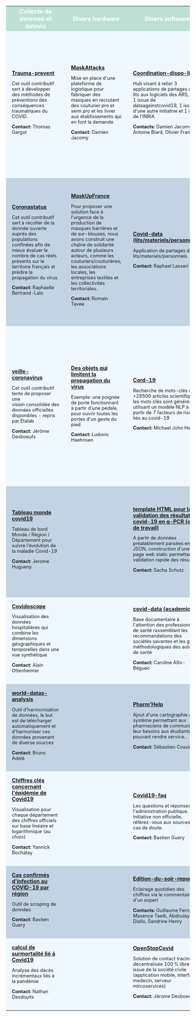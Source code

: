 
<meta charset="UTF-8">
<table style="margin: 3px" >
<tr style="background-color: #7cc3a97d" >
<th style="color: white" >Collecte de donnees et dataviz</th>
<th style="color: white" >Divers hardware</th>
<th style="color: white" >Divers software</th>
<th style="color: white" >Machine-Learning</th>
</tr>

<tr style="background-color: aliceblue" >
<td style="padding: 1rem" >
                    <b style="font-size:0.9em"><a href="https://proto-trauma-prevent.herokuapp.com/">Trauma-prevent</a></b><br> 
                    <p style="font-size:0.8em">Cet outil contributif sert à développer des méthodes de préventions des conséquences traumatiques du COVID.</p> 
                    <p style="font-size:0.8em"><b>Contact: </b>Thomas Gargot</p>
                    </td>
<td style="padding: 1rem" >
                    <b style="font-size:0.9em"><a href="https://app.slack.com/client/TUQTGE7FU/C011D3WPV38/thread/C0104P6HVQU-1586008753.046300">MaskAttacks</a></b><br> 
                    <p style="font-size:0.8em">Mise en place d'une plateforme de logistique pour fabriquer des masques en recrutant des couturier pro et semi pro et les livrer aux établissements qui en font la demande</p> 
                    <p style="font-size:0.8em"><b>Contact: </b>Damien Jacomy</p>
                    </td>
<td style="padding: 1rem" >
                    <b style="font-size:0.9em"><a href="https://github.com/opencovid19-fr/coordination-dispo-lits">Coordination-dispo-lits</a></b><br> 
                    <p style="font-size:0.8em">Hub visant à relier 3 applications de partages de lits aux logiciels des ARS, dont 1 issue de dataagainstcovid19, 1 issue d'une  autre initiative et 1 issue de l'INRIA</p> 
                    <p style="font-size:0.8em"><b>Contacts: </b>Damien Jacomy, Antoine Biard, Olivier Frambon</p>
                    </td>
<td style="padding: 1rem" >
                    <b style="font-size:0.9em"><a href="https://github.com/parcoor/py-propagsim">CAST</a></b><br> 
                    <p style="font-size:0.8em">Simulation des mouvements, au sein d'une population, dans le but de suivre l'évolution des personnes infectées afin de prévoir le nombre de personne dans les différents états, plus particulièrement le nombre de personnes hospitalisées, en réanimation ainsi que les décès à venir</p> 
                    <p style="font-size:0.8em"><b>Contact: </b>Manuel Capel</p>
                    </td>
</tr>
<tr style="background-color: #c2d4e4" >
<td style="padding: 1rem" >
                    <b style="font-size:0.9em"><a href="https://github.com/alexisthual/symptoms-tracker">Coronastatus</a></b><br> 
                    <p style="font-size:0.8em">Cet outil contributif sert à récolter de la donnée ouverte auprès des populations confinées afin de mieux  évaluer le nombre de cas réels présents sur le territoire français et prédire la propagation du virus.</p> 
                    <p style="font-size:0.8em"><b>Contact: </b>Raphaelle Bertrand-Lalo</p>
                    </td>
<td style="padding: 1rem" >
                    <b style="font-size:0.9em"><a href="https://www.facebook.com/MaskUpFrance">MaskUpFrance</a></b><br> 
                    <p style="font-size:0.8em">Pour proposer une solution face à l'urgence de la production de masques barrières et de sur-blouses, nous avons construit une chaîne de solidarité  autour de plusieurs acteurs, comme les couturiers/couturières, les associations locales, les entreprises textiles et les collectivités territoriales.</p> 
                    <p style="font-size:0.8em"><b>Contact: </b>Romain Tavee</p>
                    </td>
<td style="padding: 1rem" >
                    <b style="font-size:0.9em"><a href="https://covid-data.fr/">Covid-data (lits/materiels/personnels)</a></b><br> 
                    <p style="font-size:0.8em">Application de partages de lits/materiels/personnels</p> 
                    <p style="font-size:0.8em"><b>Contact: </b>Raphael Lasseri</p>
                    </td>
<td style="padding: 1rem" >
                    <b style="font-size:0.9em"><a href="https://github.com/scrouzet/covid19-incrementality">covid19-incrementality</a></b><br> 
                    <p style="font-size:0.8em">Utiliser une approche d'incrémentalité, basée sur les nombres de décès toutes causes confondues, pour estimer le nombre de décès du COVID-19 en France</p> 
                    <p style="font-size:0.8em"><b>Contacts: </b>Jerome Hugueny, Sébastien Crouzet, David Bessis, Lior Perez, Louis Korczowski, Frédéric Boisguérin, Nathan Desdouits</p>
                    </td>
</tr>
<tr style="background-color: aliceblue" >
<td style="padding: 1rem" >
                    <b style="font-size:0.9em"><a href="https://veille-coronavirus.fr">veille-coronavirus</a></b><br> 
                    <p style="font-size:0.8em">Cet outil contributif tente de proposer une vision consolidée des données officielles disponibles - repris par Etalab</p> 
                    <p style="font-size:0.8em"><b>Contact: </b>Jérôme Desboeufs</p>
                    </td>
<td style="padding: 1rem" >
                    <b style="font-size:0.9em"><a href="https://dataagainstcovid-19.slack.com/files/U010VHVDKB9/F011LLCSTAB/img_3698.mov">Des objets qui limitent la propagation du virus</a></b><br> 
                    <p style="font-size:0.8em">Exemple: une poignée de porte fonctionnant à partir d'une pédale, pour ouvrir toutes les portes d'un geste du pied</p> 
                    <p style="font-size:0.8em"><b>Contact: </b>Ludovic Haehnsen</p>
                    </td>
<td style="padding: 1rem" >
                    <b style="font-size:0.9em"><a href="https://github.com/MikeHatchi/CORD-19">Cord-19</a></b><br> 
                    <p style="font-size:0.8em">Recherche de mots-clés dans +29500 articles scientifiques, les mots clés sont générés en utilisant un modèle NLP à partir de 7 facteurs de risques liés au covid-19</p> 
                    <p style="font-size:0.8em"><b>Contact: </b>Michael John Hatchi</p>
                    </td>
<td style="padding: 1rem" >
                    <b style="font-size:0.9em"><a href="https://github.com/payoto/covid19model-fr-regions-results/blob/master/public_reports/france_report/france_report.md">Covid19model-fr/Covidmodel-fr-regions-france</a></b><br> 
                    <p style="font-size:0.8em">Estimer au plus près l'impact de cinq interventions politiques (distanciation physique, confinement, annulation des grands événements,  fermeture des écoles et université, mise en quarantaine des personnes infectée) sur la courbe des décès liés à la pandémie</p> 
                    <p style="font-size:0.8em"><b>Contact: </b>Alexandre Payot</p>
                    </td>
</tr>
<tr style="background-color: #c2d4e4" >
<td style="padding: 1rem" >
                    <b style="font-size:0.9em"><a href="https://tiny.cc/covidfr">Tableau monde covid19</a></b><br> 
                    <p style="font-size:0.8em">Tableau de bord Monde / Région / Département pour suivre l'évolution de la maladie Covid-19</p> 
                    <p style="font-size:0.8em"><b>Contact: </b>Jerome Hugueny</p>
                    </td>
<td style="padding: 1rem" ></td>
<td style="padding: 1rem" >
                    <b style="font-size:0.9em"><a href="https://github.com/dridk/qpcr_covid_template/blob/master/render.html">template HTML pour la validation des résultats covid-19 en q-PCR (outil de travail)</a></b><br> 
                    <p style="font-size:0.8em">A partir de données préalablement parsées en JSON, construction d'une page web static permettant la validation rapide des résultats</p> 
                    <p style="font-size:0.8em"><b>Contact: </b>Sacha Schutz</p>
                    </td>
<td style="padding: 1rem" >
                    <b style="font-size:0.9em"><a href="https://covid.calyps.ch/coronavirus/covid19/country/France">COVID-19 World Forecasts & Trends</a></b><br> 
                    <p style="font-size:0.8em">Acquérir les données dans un cluster Elasticsearch et prédiction des prochaines valeurs au moyen d'un modèle interne</p> 
                    <p style="font-size:0.8em"><b>Contact: </b>Michael Vergoz</p>
                    </td>
</tr>
<tr style="background-color: aliceblue" >
<td style="padding: 1rem" >
                    <b style="font-size:0.9em"><a href="http://www.toulouse-dataviz.fr/covidoscope/html/index_covidOscope.html">Covidoscope</a></b><br> 
                    <p style="font-size:0.8em">Visualisation des données hospitalières qui combine les dimensions géographiques et temporelles dans une vue synthétique</p> 
                    <p style="font-size:0.8em"><b>Contact: </b>Alain Ottenheimer</p>
                    </td>
<td style="padding: 1rem" ></td>
<td style="padding: 1rem" >
                    <b style="font-size:0.9em"><a href="http://covid-data.fr/">covid-data (academics)</a></b><br> 
                    <p style="font-size:0.8em">Base documentaire à l'attention des professionnels de santé rassemblant les recommandations des sociétés  savantes et les guides méthodologiques des autorités de santé</p> 
                    <p style="font-size:0.8em"><b>Contact: </b>Caroline Allix-Béguec</p>
                    </td>
<td style="padding: 1rem" ></td>
</tr>
<tr style="background-color: #c2d4e4" >
<td style="padding: 1rem" >
                    <b style="font-size:0.9em"><a href="https://github.com/badele/world-datas-analysis/">world-datas-analysis</a></b><br> 
                    <p style="font-size:0.8em">Outil d'harmonisation de données, le but est de télécharger automatiquement et d'harmoniser ces données provenant de diverse sources</p> 
                    <p style="font-size:0.8em"><b>Contact: </b>Bruno Adelé</p>
                    </td>
<td style="padding: 1rem" ></td>
<td style="padding: 1rem" >
                    <b style="font-size:0.9em"><a href="https://www.pharmhelp.anepf.org/">Pharm'Help</a></b><br> 
                    <p style="font-size:0.8em">Ajout d'une cartographie a un système permettant aux pharmaciens de communiquer leur besoins aux étudiants pouvant rendre service.</p> 
                    <p style="font-size:0.8em"><b>Contact: </b>Sébastien Cossin</p>
                    </td>
<td style="padding: 1rem" ></td>
</tr>
<tr style="background-color: aliceblue" >
<td style="padding: 1rem" >
                    <b style="font-size:0.9em"><a href="https://yannickbochatay.github.io/covid-19/build/">Chiffres clés concernant l'épidémie de Covid19</a></b><br> 
                    <p style="font-size:0.8em">Visualisation pour chaque département des chiffres officiels sur base linéaire et logarithmique (au choix)</p> 
                    <p style="font-size:0.8em"><b>Contact: </b>Yannick Bochatay</p>
                    </td>
<td style="padding: 1rem" ></td>
<td style="padding: 1rem" >
                    <b style="font-size:0.9em"><a href="https://www.covid19-faq.fr/">Covid19-faq</a></b><br> 
                    <p style="font-size:0.8em">Les questions et réponses de l'administration publique. Initiative non officielle, référez-vous aux sources en cas de doute.</p> 
                    <p style="font-size:0.8em"><b>Contact: </b>Bastien Guery</p>
                    </td>
<td style="padding: 1rem" ></td>
</tr>
<tr style="background-color: #c2d4e4" >
<td style="padding: 1rem" >
                    <b style="font-size:0.9em"><a href="https://www.data.gouv.fr/fr/datasets/cas-confirmes-dinfection-au-covid-19-par-region/">Cas confirmés d'infection au COVID-19 par région</a></b><br> 
                    <p style="font-size:0.8em">Outil de scraping de données</p> 
                    <p style="font-size:0.8em"><b>Contact: </b>Bastien Guery</p>
                    </td>
<td style="padding: 1rem" ></td>
<td style="padding: 1rem" >
                    <b style="font-size:0.9em"><a href="https://github.com/guillaumefe/edition-du-soir-report">Edition-du-soir-report</a></b><br> 
                    <p style="font-size:0.8em">Eclairage quotidien des chiffres via le commentaire d'un expert</p> 
                    <p style="font-size:0.8em"><b>Contacts: </b>Guillaume Ferron, Maxence Taeib, Abdoulaye Diallo, Sandrine Henry</p>
                    </td>
<td style="padding: 1rem" ></td>
</tr>
<tr style="background-color: aliceblue" >
<td style="padding: 1rem" >
                    <b style="font-size:0.9em"><a href="https://dataagainstcovid-19.slack.com/archives/C010WLDLSR3/p1589193342459100">calcul de surmortalité lié à Covid19</a></b><br> 
                    <p style="font-size:0.8em">Analyse des décès incrémentaux liés à la pandémie</p> 
                    <p style="font-size:0.8em"><b>Contact: </b>Nathan Desdouits</p>
                    </td>
<td style="padding: 1rem" ></td>
<td style="padding: 1rem" >
                    <b style="font-size:0.9em"><a href="https://openstopcovid.fr/">OpenStopCovid</a></b><br> 
                    <p style="font-size:0.8em">Solution de contact tracing décentralisée 100 % libre et issue de la société civile (application mobile, interface medecin, serveur mircoservices)</p> 
                    <p style="font-size:0.8em"><b>Contact: </b>Jérome Desboeufs</p>
                    </td>
<td style="padding: 1rem" ></td>
</tr>
</table>
